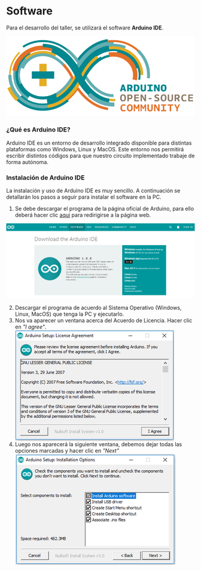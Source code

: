 # Software

Para el desarrollo del taller, se utilizará el software **Arduino IDE**.

<img src="/images/ArduinoCommunityLogo.png" alt="Arduino IDE"/>

### ¿Qué es Arduino IDE?

Arduino IDE es un entorno de desarrollo integrado disponible para distintas plataformas como Windows, Linux y MacOS. Este entorno nos permitirá escribir distintos códigos para que nuestro circuito implementado trabaje de forma autónoma. 

### Instalación de Arduino IDE

La instalación y uso de Arduino IDE es muy sencillo. A continuación se detallarán los pasos a seguir para instalar el software en la PC.

  1. Se debe descargar el programa de la página oficial de Arduino, para ello deberá hacer clic [aqui](https://www.arduino.cc/en/Main/Software) para redirigirse a la página web.  
  
  <img src="/images/arduino_OS.PNG" alt="Arduino IDE_Software"/>
  
  2. Descargar el programa de acuerdo al Sistema Operativo (Windows, Linux, MacOS) que tenga la PC y ejecutarlo.
  3. Nos va aparecer un ventana acerca del Acuerdo de Licencia. Hacer clic en *"I agree"*.
    <img align="center" src="/images/License agreement.PNG" alt="Arduino IDE"/>
  4. Luego nos aparecerá la siguiente ventana, debemos dejar todas las opciones marcadas y hacer clic en *"Next"*
    <img src="/images/Installation.PNG" alt="Arduino IDE"/>
